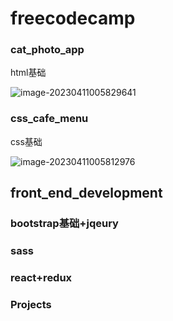 # freecodecamp





### cat_photo_app

html基础

![image-20230411005829641](https://s2.loli.net/2023/04/11/QVxSM3OyBsU7lCe.png)


### css_cafe_menu

css基础

![image-20230411005812976](https://s2.loli.net/2023/04/11/oFzyULX4mOvhiuD.png)

## front_end_development

### bootstrap基础+jqeury

### sass

### react+redux

### Projects




